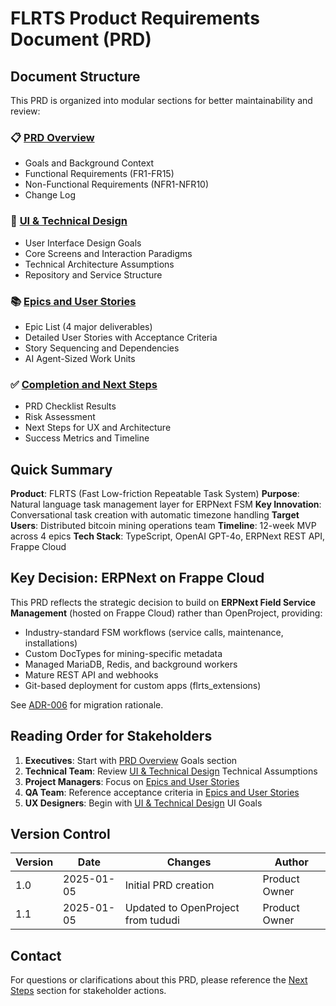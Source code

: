 # FLRTS Product Requirements Document (PRD)

## Document Structure

This PRD is organized into modular sections for better maintainability and
review:

### 📋 [PRD Overview](./prd-overview.md)

- Goals and Background Context
- Functional Requirements (FR1-FR15)
- Non-Functional Requirements (NFR1-NFR10)
- Change Log

### 🎨 [UI & Technical Design](./prd-ui-technical.md)

- User Interface Design Goals
- Core Screens and Interaction Paradigms
- Technical Architecture Assumptions
- Repository and Service Structure

### 📚 [Epics and User Stories](./prd-epics.md)

- Epic List (4 major deliverables)
- Detailed User Stories with Acceptance Criteria
- Story Sequencing and Dependencies
- AI Agent-Sized Work Units

### ✅ [Completion and Next Steps](./prd-completion.md)

- PRD Checklist Results
- Risk Assessment
- Next Steps for UX and Architecture
- Success Metrics and Timeline

## Quick Summary

**Product**: FLRTS (Fast Low-friction Repeatable Task System) **Purpose**:
Natural language task management layer for ERPNext FSM **Key Innovation**:
Conversational task creation with automatic timezone handling **Target Users**:
Distributed bitcoin mining operations team **Timeline**: 12-week MVP across 4
epics **Tech Stack**: TypeScript, OpenAI GPT-4o, ERPNext REST API, Frappe Cloud

## Key Decision: ERPNext on Frappe Cloud

This PRD reflects the strategic decision to build on **ERPNext Field Service
Management** (hosted on Frappe Cloud) rather than OpenProject, providing:

- Industry-standard FSM workflows (service calls, maintenance, installations)
- Custom DocTypes for mining-specific metadata
- Managed MariaDB, Redis, and background workers
- Mature REST API and webhooks
- Git-based deployment for custom apps (flrts_extensions)

See [ADR-006](../architecture/adr/ADR-006-erpnext-frappe-cloud-migration.md) for
migration rationale.

## Reading Order for Stakeholders

1. **Executives**: Start with [PRD Overview](./prd-overview.md) Goals section
2. **Technical Team**: Review [UI & Technical Design](./prd-ui-technical.md)
   Technical Assumptions
3. **Project Managers**: Focus on [Epics and User Stories](./prd-epics.md)
4. **QA Team**: Reference acceptance criteria in
   [Epics and User Stories](./prd-epics.md)
5. **UX Designers**: Begin with [UI & Technical Design](./prd-ui-technical.md)
   UI Goals

## Version Control

| Version | Date       | Changes                            | Author        |
| ------- | ---------- | ---------------------------------- | ------------- |
| 1.0     | 2025-01-05 | Initial PRD creation               | Product Owner |
| 1.1     | 2025-01-05 | Updated to OpenProject from tududi | Product Owner |

## Contact

For questions or clarifications about this PRD, please reference the
[Next Steps](./prd-completion.md) section for stakeholder actions.
